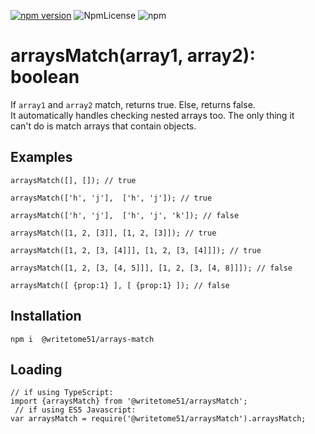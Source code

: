 [![npm version](https://badge.fury.io/js/%40writetome51%2Farrays-match.svg)](https://badge.fury.io/js/%40writetome51%2Farrays-match) ![NpmLicense](https://img.shields.io/npm/l/%40writetome51%2Farrays-match.svg) ![npm](https://img.shields.io/npm/dw/%40writetome51%2Farrays-match.svg)

# arraysMatch(array1, array2): boolean

If `array1` and `array2` match, returns true.  Else, returns false.  
It automatically handles checking nested arrays too.  The only thing it  
can't do is match arrays that contain objects.

## Examples

	arraysMatch([], []); // true

	arraysMatch(['h', 'j'],  ['h', 'j']); // true

	arraysMatch(['h', 'j'],  ['h', 'j', 'k']); // false

	arraysMatch([1, 2, [3]], [1, 2, [3]]); // true

	arraysMatch([1, 2, [3, [4]]], [1, 2, [3, [4]]]); // true

	arraysMatch([1, 2, [3, [4, 5]]], [1, 2, [3, [4, 8]]]); // false

	arraysMatch([ {prop:1} ], [ {prop:1} ]); // false


## Installation
`npm i  @writetome51/arrays-match`


## Loading

	// if using TypeScript:
	import {arraysMatch} from '@writetome51/arraysMatch'; 
	 // if using ES5 Javascript:
	var arraysMatch = require('@writetome51/arraysMatch').arraysMatch;
